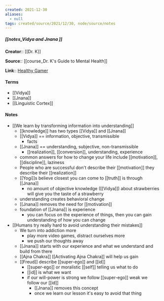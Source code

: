 ```yaml
---
created: 2021-12-30 
aliases:
  - null
tags: created/source/2021/12/30, node/source/notes
---
```


##### [[notes_Vidya and Jnana ]]
**Creator**:: [[Dr. K]]
 
**Source**:: [[course_Dr. K's Guide to Mental Health]]

**Link**:: [Healthy Gamer](https://coaching.healthygamer.gg/guide/lessons/vidya-and-jnana)

#### Terms
- [[Vidya]]
- [[Jnana]]
- [[Linguistic Cortex]]

#### Notes
- [[We learn by transforming information into understanding]]
	- [[knowledge]] has two types [[Vidya]] and [[Jnana]]
	- [[Vidya]] == information, objective, transmissible
		- facts
	- [[Jnana]] == understanding, subjective, non-transmissible
		- [[realization]], [[conversion]], understanding, experience
	- common answers for how to change your life include [[motivation]], [[discipline]], laziness
	- People who are successful don't describe their [[motivation]] they describe their [[realization]]
	- [[Yogi]]s believe closest you can come to [[truth]] is through [[Jnana]]
		- no amount of objective knowledge ([[Vidya]]) about strawberries will give you the taste of a strawberry
	- understanding creates behavioral change
	- [[Jnana]] removes the need for [[motivation]]
	- foundation of [[Jnana]] is experience
		- you can focus on the experience of things, then you can gain understanding of how you can change
- [[Humans try really hard to avoid understanding their mistakes]]
	- We turn into addiction more
		- play more video games, distract ourselves more
		- we push our thoughts away
	- [[Jnana]] starts with our experience and what we understand and build from there
	- [[Ajna Chakra]] [[Activating Ajna Chakra]] will help us gain 
	- [[Freud]] describe [[super-ego]] and [[id]]
		- [[super-ego]] or moralistic [[self]] telling us what to do
		- [[id]] is what we want
		- if our will-power is strong we follow [[super-ego]] weak we follow our [[id]]
			- [[Jnana]] removes this concept
			- once we learn our lesson it's easy to avoid that thing